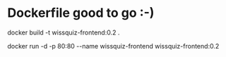 # Dockerfile good to go :-)

docker build -t wissquiz-frontend:0.2 .

docker run -d -p 80:80 --name wissquiz-frontend wissquiz-frontend:0.2

